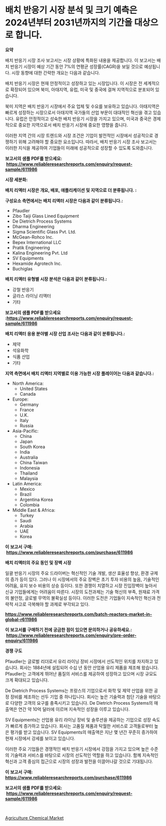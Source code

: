 <p><h1>배치 반응기 시장 분석 및 크기 예측은 2024년부터 2031년까지의 기간을 대상으로 합니다.</h1></p><p><strong>요약</strong></p>
<p><p>배치 반응기 시장 조사 보고서는 시장 상황에 특화된 내용을 제공합니다. 이 보고서는 배치 반응기 시장이 예상 기간 동안 7%의 연평균 성장률(CAGR)을 보일 것으로 예상됩니다. 시장 동향에 대한 간략한 개요는 다음과 같습니다.</p><p>배치 반응기 시장은 현재 안정적이고 성장하고 있는 시장입니다. 이 시장은 전 세계적으로 확장되어 있으며 북미, 아태지역, 유럽, 미국 및 중국에 걸쳐 지역적으로 분포되어 있습니다.</p><p>북미 지역은 배치 반응기 시장에서 주요 업체 및 수요를 보유하고 있습니다. 아태지역은 빠르게 성장하는 시장으로서 아태지역 국가들의 산업 부문이 대대적인 혁신을 겪고 있습니다. 유럽은 안정적이고 성숙한 배치 반응기 시장을 가지고 있으며, 미국과 중국은 경제적으로 중요한 지역으로서 배치 반응기 시장에 중요한 영향을 줍니다.</p><p>이러한 지역 간의 시장 트렌드와 시장 조건은 기업이 발전적인 시장에서 성공적으로 경쟁하기 위해 고려해야 할 중요한 요소입니다. 따라서, 배치 반응기 시장 조사 보고서는 이러한 지식을 제공하여 기업들이 미래에 성공적으로 성장할 수 있도록 도와줍니다.</p></p>
<p><strong>보고서의 샘플 PDF를 받으세요: &nbsp;<a href="https://www.reliableresearchreports.com/enquiry/request-sample/611986">https://www.reliableresearchreports.com/enquiry/request-sample/611986</a></strong></p>
<p><strong>시장 세분화:</strong></p>
<p><strong> 배치 리액터 시장은 개요, 배포, 애플리케이션 및 지역으로 더 분류됩니다. :</strong></p>
<p><strong>구성요소 측면에서는 배치 리액터 시장은 다음과 같이 분류됩니다.:</strong></p>
<p><ul><li>Pfaudler</li><li>Zibo Taiji Glass Lined Equipment</li><li>De Dietrich Process Systems</li><li>Dharma Engineering</li><li>Sigma Scientific Glass Pvt. Ltd.</li><li>McGean-Rohco Inc.</li><li>Bepex International LLC</li><li>Pratik Engineering</li><li>Kalina Engineering Pvt. Ltd</li><li>SV Equipments</li><li>Hexamide Agrotech Inc.</li><li>Buchiglas</li></ul></p>
<p><strong> 배치 리액터 유형별 시장 분석은 다음과 같이 분류됩니다.:</strong></p>
<p><ul><li>강철 반응기</li><li>글라스 라이닝 리액터</li><li>기타</li></ul></p>
<p><strong>보고서의 샘플 PDF를 받으세요 :<a href="https://www.reliableresearchreports.com/enquiry/request-sample/611986">https://www.reliableresearchreports.com/enquiry/request-sample/611986</a></strong></p>
<p><strong> 배치 리액터 응용 분야별 시장 산업 조사는 다음과 같이 분류됩니다.:</strong></p>
<p><ul><li>제약</li><li>석유화학</li><li>식품 산업</li><li>기타</li></ul></p>
<p><strong>지역 측면에서 배치 리액터 지역별로 이용 가능한 시장 플레이어는 다음과 같습니다.:</strong></p>
<p><ul>
    <li>
        North America:
        <ul>
            <li>United States</li>
            <li>Canada</li>
        </ul>
    </li>
    <li>
        Europe:
        <ul>
            <li>Germany</li>
            <li>France</li>
            <li>U.K.</li>
            <li>Italy</li>
            <li>Russia</li>
        </ul>
    </li>
    <li>
        Asia-Pacific:
        <ul>
            <li>China</li>
            <li>Japan</li>
            <li>South Korea</li>
            <li>India</li>
            <li>Australia</li>
            <li>China Taiwan</li>
            <li>Indonesia</li>
            <li>Thailand</li>
            <li>Malaysia</li>
        </ul>
    </li>
    <li>
        Latin America:
        <ul>
            <li>Mexico</li>
            <li>Brazil</li>
            <li>Argentina Korea</li>
            <li>Colombia</li>
        </ul>
    </li>
    <li>
        Middle East & Africa:
        <ul>
            <li>Turkey</li>
            <li>Saudi</li>
            <li>Arabia</li>
            <li>UAE</li>
            <li>Korea</li>
        </ul>
    </li>
    </ul></p>
<p><strong>이 보고서 구매: &nbsp;<a href="https://www.reliableresearchreports.com/purchase/611986">https://www.reliableresearchreports.com/purchase/611986</a></strong></p>
<p><strong>배치 리액터의 주요 동인 및 장벽 시장</strong></p>
<p><p>일괄 반응기 시장의 주요 드라이버는 혁신적인 기술 개발, 생산 효율성 향상, 환경 규제의 증가 등이 있다. 그러나 이 시장에서의 주요 장벽은 초기 투자 비용의 높음, 기술적인 어려움, 유지 보수 비용의 상승 등이다. 또한 경쟁이 치열하고 시장 진입장벽이 높아서 신규 기업들에게는 어려움이 따른다. 시장의 도전과제는 기술 혁신의 부족, 원재료 가격의 불안정, 글로벌 무역의 불확실성 등이다. 이러한 도전은 기업들이 지속적인 혁신과 전략적 사고로 극복해야 할 과제로 부각되고 있다.</p></p>
<p><strong><a href="https://www.reliableresearchreports.com/batch-reactors-market-in-global-r611986">https://www.reliableresearchreports.com/batch-reactors-market-in-global-r611986</a></strong></p>
<p><strong>이 보고서를 구매하기 전에 궁금한 점이 있으면 문의하거나 공유하세요.: &nbsp;<a href="https://www.reliableresearchreports.com/enquiry/pre-order-enquiry/611986">https://www.reliableresearchreports.com/enquiry/pre-order-enquiry/611986</a></strong></p>
<p><strong>경쟁 구도</strong></p>
<p><p>Pfaudler는 글로벌 리더로서 유리 라이닝 장비 시장에서 선도적인 위치를 차지하고 있습니다. 회사는 1884년에 설립되어 수십 년 동안 산업용 유리 제품을 제조해 왔습니다. Pfaudler는 고객에게 뛰어난 품질의 서비스를 제공하여 성장하고 있으며 시장 규모도 크게 확대되고 있습니다.</p><p>De Dietrich Process Systems는 프랑스의 기업으로서 화학 및 제약 산업을 위한 공정 장비를 제조하는 선두 기업 중 하나입니다. 회사는 높은 기술력과 첨단 기술을 바탕으로 다양한 고객의 요구를 충족시키고 있습니다. De Dietrich Process Systems의 매출액은 연간 약 10억 달러에 이르며 지속적인 성장을 이루고 있습니다.</p><p>SV Equipments는 산업용 유리 라이닝 장비 및 솔루션을 제공하는 기업으로 성장 속도가 빠르게 증가하고 있습니다. 회사는 고품질 제품과 탁월한 서비스로 고객들로부터 높은 평가를 받고 있습니다. SV Equipments의 매출액은 지난 몇 년간 꾸준히 증가하여 현재 시장에서 강세를 보이고 있습니다.</p><p>이러한 주요 기업들은 경쟁적인 배치 반응기 시장에서 강점을 가지고 있으며 높은 수준의 기술력과 서비스를 바탕으로 시장의 선도적인 역할을 하고 있습니다. 함께 지속적인 혁신과 고객 중심의 접근으로 시장의 성장과 발전을 이끌어나갈 것으로 기대됩니다.</p></p>
<p><strong>이 보고서 구매: &nbsp; <a href="https://www.reliableresearchreports.com/purchase/611986">https://www.reliableresearchreports.com/purchase/611986</a></strong></p>
<p><strong>보고서의 샘플 PDF를 받으세요: &nbsp;<a href="https://www.reliableresearchreports.com/enquiry/request-sample/611986">https://www.reliableresearchreports.com/enquiry/request-sample/611986</a></strong><strong></strong></p>
<p>&nbsp;</p>
<p><p><a href="https://cautious-neon-760.notion.site/Agriculture-Chemical-Market-Size-Growing-and-Forecasted-for-period-from-2024-2031-and-provides-com-d8f36f5c64d6428fbcc6a57c84c0cae5">Agriculture Chemical Market</a></p></p>